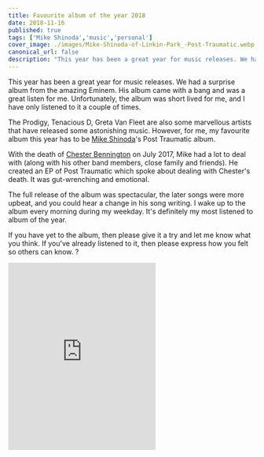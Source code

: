 ```yaml
---
title: Favourite album of the year 2018
date: 2018-11-16
published: true
tags: ['Mike Shinoda','music','personal']
cover_image: ./images/Mike-Shinoda-of-Linkin-Park_-Post-Traumatic.webp
canonical_url: false
description: "This year has been a great year for music releases. We had a surprise album from the amazing Eminem. His album came with a bang and was a great listen for me. Unfortunately, the album was short lived for me, and I have only listened to it a couple of times."
---
```


This year has been a great year for music releases. We had a surprise album from the amazing Eminem. His album came with a bang and was a great listen for me. Unfortunately, the album was short lived for me, and I have only listened to it a couple of times.

The Prodigy, Tenacious D, Greta Van Fleet are also some marvellous artists that have released some astonishing music. However, for me, my favourite album this year has to be [Mike Shinoda](https://en.wikipedia.org/wiki/Mike_Shinoda)'s Post Traumatic album.

With the death of [Chester Bennington](https://en.wikipedia.org/wiki/Chester_Bennington) on July 2017, Mike had a lot to deal with (along with his other band members, close family and friends). He created an EP of Post Traumatic which spoke about dealing with Chester's death. It was gut-wrenching and emotional.

The full release of the album was spectacular, the later songs were more upbeat, and you could hear a change in his song writing. I wake up to the album every morning during my weekday. It's definitely my most listened to album of the year.

If you have yet to the album, then please give it a try and let me know what you think. If you've already listened to it, then please express how you felt so others can know. ?

<iframe src="https://open.spotify.com/embed/album/1OCbKbK5GlDx5h2cx4E6hP" width="300" height="380" frameborder="0" allowtransparency="true" allow="encrypted-media"></iframe>

